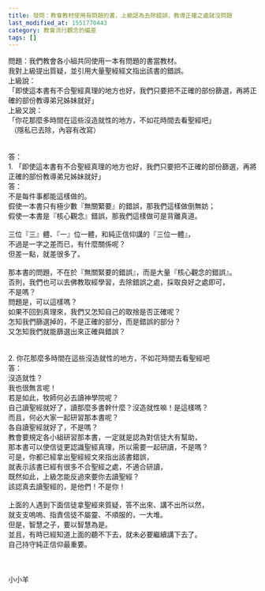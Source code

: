 ```yaml
---
title: 發問：教會教材使用有問題的書，上級認為去除錯誤，教導正確之處就沒問題
last_modified_at: 1551770443
category: 教會流行觀念的偏差
tags: []
---
```


<div>問題：我們教會各小組共同使用一本有問題的書當教材。</div>

<div>我對上級提出質疑，並引用大量聖經經文指出該書的錯誤。</div>

<div>上級說：</div>

<div>「即使這本書有不合聖經真理的地方也好，我們只要把不正確的部份篩選，再將正確的部份教導弟兄姊妹就好」</div>

<div>上級又說：</div>

<div>「你花那麼多時間在這些沒造就性的地方，不如花時間去看聖經吧」</div>

<div>&nbsp;（隱私已去除，內容有改寫）</div>

<div>&nbsp;</div>

<div>&nbsp;</div>

<div>答：&nbsp;</div>

<div>1.<span style="white-space:pre"> </span>「即使這本書有不合聖經真理的地方也好，我們只要把不正確的部份篩選，再將正確的部份教導弟兄姊妹就好」</div>

<div>答：</div>

<div>不是每件事都能這樣做的。</div>

<div>假使一本書只有極少數『無關緊要』的錯誤，那我們這樣做倒無妨；</div>

<div>假使一本書是『核心觀念』錯誤，那我們這樣做可是背離真道。</div>

<div>&nbsp;</div>

<div>三位『三』體、『一』位一體，和純正信仰講的『三位一體』，</div>

<div>不過是一字之差而已，有什麼關係呢？</div>

<div>但差一點，就差很多了。</div>

<div>&nbsp;</div>

<div>那本書的問題，不在於『無關緊要的錯誤』，而是大量『核心觀念的錯誤』。</div>

<div>否則，我們也可以去佛教取經學習，去除錯誤之處，採取良好之處即可，</div>

<div>不是嗎？</div>

<div>問題是，可以這樣嗎？</div>

<div>如果不回到真理來，我們又怎知自己的取捨是否正確呢？</div>

<div>怎知我們篩選掉的，不是正確的部分，而是錯誤的部分？</div>

<div>又怎知我們就能篩選出來正確與錯誤？</div>

<div>&nbsp;</div>

<div>&nbsp;</div>

<div>2.<span style="white-space:pre"> </span>你花那麼多時間在這些沒造就性的地方，不如花時間去看聖經吧</div>

<div>答：</div>

<div>沒造就性？</div>

<div>我也很無言呢！</div>

<div>若是如此，牧師何必去讀神學院呢？</div>

<div>自己讀聖經就好了，讀那麼多書幹什麼？沒造就性嘛！是這樣嗎？</div>

<div>而且，何必大家一起研習那本書呢？</div>

<div>各自讀聖經就好了，不是嗎？</div>

<div>教會要規定各小組研習那本書，一定就是認為對信徒大有幫助，</div>

<div>那本書可以使信徒更認識聖經真理，所以需要一起研讀，不是嗎？</div>

<div>可是，你都已經拿出聖經經文來指出該書錯誤，</div>

<div>就表示該書已經有很多不合聖經之處，不適合研讀，</div>

<div>既然如此，上級怎能反過來要你去讀聖經？</div>

<div>該認真去讀聖經的，是他們！不是你！</div>

<div>&nbsp;</div>

<div>上面的人遇到下面信徒拿聖經來質疑，答不出來、講不出所以然，</div>

<div>就支支嗚嗚、指責信徒不屬靈、不順服的，一大堆。</div>

<div>但是，智慧之子，要以智慧為是。</div>

<div>並且，有時已經知道上面的聽不下去，就未必要繼續講下去了。</div>

<div>自己持守純正信仰最重要。</div>

<div>&nbsp;</div>

<div>&nbsp;</div>

<div>&nbsp;</div>

<div>小小羊</div>

